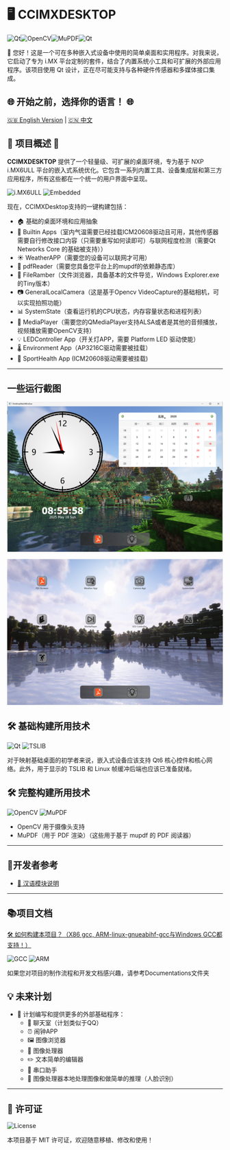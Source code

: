 # 🖥️ CCIMXDESKTOP 

![Qt](https://img.shields.io/badge/Qt-6.8.3-green)![OpenCV](https://img.shields.io/badge/OpenCV-4.12.0-blue)![MuPDF](https://img.shields.io/badge/MuPDF-supported-orange)![Qt](https://img.shields.io/badge/C++-17+-green)

🔌 您好！这是一个可在多种嵌入式设备中使用的简单桌面和实用程序。对我来说，它启动了专为 i.MX 平台定制的套件，结合了内置系统小工具和可扩展的外部应用程序。该项目使用 Qt 设计，正在尽可能支持与各种硬件传感器和多媒体接口集成。

## 🌐 开始之前，选择你的语言！ 🌐

[🇬🇧 English Version](./README_EN.md) | [🇨🇳 中文](./README.md)

## 🌟 项目概述 🌟

**CCIMXDESKTOP** 提供了一个轻量级、可扩展的桌面环境，专为基于 NXP i.MX6ULL 平台的嵌入式系统优化。它包含一系列内置工具、设备集成层和第三方应用程序，所有这些都在一个统一的用户界面中呈现。

![i.MX6ULL](https://img.shields.io/badge/NXP-i.MX6ULL-yellow)
![Embedded](https://img.shields.io/badge/Platform-Embedded%20Linux-lightgrey)

现在，CCIMXDesktop支持的一键构建包括：

- 🏠 基础的桌面环境和应用抽象
- 🔧 Builtin Apps（室内气温需要已经挂载ICM20608驱动且可用，其他传感器需要自行修改接口内容（只需要重写如何读即可）与联网程度检测（需要Qt Networks Core 的基础被支持））
- ☀️ WeatherAPP（需要您的设备可以联网才可用）
- 📄 pdfReader（需要您具备您平台上的mupdf的依赖静态库）
- 📁 FileRamber（文件浏览器，具备基本的文件导览，Windows Explorer.exe的Tiny版本）
- 📷 GeneralLocalCamera（这是基于Opencv VideoCapture的基础相机，可以实现拍照功能）
- 📊 SystemState（查看运行机的CPU状态，内存容量状态和进程列表）
- 🎵 MediaPlayer（需要您的QMediaPlayer支持ALSA或者是其他的音频播放，视频播放需要OpenCV支持）
- 💡 LEDController App（开关灯APP，需要 Platform LED 驱动使能）
- 🌡️ Environment App（AP3216C驱动需要被挂载）
- 🏃 SportHealth App (ICM20608驱动需要被挂载)

------

## 一些运行截图

![image-20250518085608736](./README/image-20250518085608736.png)

![image-20250518085912716](./README/image-20250518085912716.png)

## 🛠️ 基础构建所用技术

![Qt](https://img.shields.io/badge/Qt-Core%20%26%20Network-41cd52)
![TSLIB](https://img.shields.io/badge/TSLIB-required-green)

对于映射基础桌面的初学者来说，嵌入式设备应该支持 Qt6 核心控件和核心网络。此外，用于显示的 TSLIB 和 Linux 帧缓冲后端也应该已准备就绪。

## 🛠️ 完整构建所用技术

![OpenCV](https://img.shields.io/badge/OpenCV-Camera%20Support-blue)
![MuPDF](https://img.shields.io/badge/MuPDF-PDF%20Rendering-orange)

- OpenCV 用于摄像头支持
- MuPDF（用于 PDF 渲染）（这些用于基于 mupdf 的 PDF 阅读器）

------

## 🧩开发者参考

- [📖 汉语模块说明](./Components-explain-CN.md)

---

## 📚项目文档

[🛠️ 如何构建本项目？（X86 gcc, ARM-linux-gnueabihf-gcc与Windows GCC都支持！）](Documentations/HOW_To_Build_The_Desktop.md)

![GCC](https://img.shields.io/badge/GCC-cross--compile-yellowgreen)
![ARM](https://img.shields.io/badge/ARM-linux--gnueabihf-red)

如果您对项目的制作流程和开发文档感兴趣，请参考Documentations文件夹

## 💡 未来计划

- 🚀 计划编写和提供更多的外部基础程序：
  - 💬 聊天室（计划类似于QQ）
  - ⏰ 闹钟APP
  - 🖼️ 图像浏览器
  - 🎨 图像处理器
  - ✏️ 文本简单的编辑器
  - 🔌 串口助手
  - 🤖 图像处理器本地处理图像和做简单的推理（人脸识别）

------

## 📝 许可证

![License](https://img.shields.io/badge/License-MIT-brightgreen)

本项目基于 MIT 许可证，欢迎随意移植、修改和使用！
